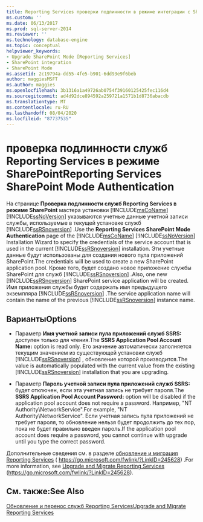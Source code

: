 ```yaml
---
title: Reporting Services проверки подлинности в режиме интеграции с SharePoint | Документация Майкрософт
ms.custom: ''
ms.date: 06/13/2017
ms.prod: sql-server-2014
ms.reviewer: ''
ms.technology: database-engine
ms.topic: conceptual
helpviewer_keywords:
- Upgrade SharePoint Mode [Reporting Services]
- SharePoint integration
- SharePoint Mode
ms.assetid: 2c19794a-dd55-4fe5-b901-6dd93e9f6beb
author: maggiesMSFT
ms.author: maggies
ms.openlocfilehash: 3b1316a1a49726ab0754f39160125425fec116d4
ms.sourcegitcommit: ad4d92dce894592a259721a1571b1d8736abacdb
ms.translationtype: MT
ms.contentlocale: ru-RU
ms.lasthandoff: 08/04/2020
ms.locfileid: "87737535"
---
```

# <a name="reporting-services-sharepoint-mode-authentication"></a><span data-ttu-id="bae32-102">проверка подлинности служб Reporting Services в режиме SharePoint</span><span class="sxs-lookup"><span data-stu-id="bae32-102">Reporting Services SharePoint Mode Authentication</span></span>
  <span data-ttu-id="bae32-103">На странице **Проверка подлинности служб Reporting Services в режиме SharePoint** мастера установки [!INCLUDE[msCoName](../../includes/msconame-md.md)] [!INCLUDE[ssNoVersion](../../includes/ssnoversion-md.md)] указываются учетные данные учетной записи службы, используемые в текущей установке служб [!INCLUDE[ssRSnoversion](../../includes/ssrsnoversion-md.md)] .</span><span class="sxs-lookup"><span data-stu-id="bae32-103">Use the **Reporting Services SharePoint Mode Authentication** page of the [!INCLUDE[msCoName](../../includes/msconame-md.md)] [!INCLUDE[ssNoVersion](../../includes/ssnoversion-md.md)] Installation Wizard to specify the credentials of the service account that is used in the current [!INCLUDE[ssRSnoversion](../../includes/ssrsnoversion-md.md)] installation.</span></span> <span data-ttu-id="bae32-104">Эти учетные данные будут использованы для создания нового пула приложений SharePoint.</span><span class="sxs-lookup"><span data-stu-id="bae32-104">The credentials will be used to create a new SharePoint application pool.</span></span> <span data-ttu-id="bae32-105">Кроме того, будет создано новое приложение службы SharePoint для служб [!INCLUDE[ssRSnoversion](../../includes/ssrsnoversion-md.md)] .</span><span class="sxs-lookup"><span data-stu-id="bae32-105">Also, one new [!INCLUDE[ssRSnoversion](../../includes/ssrsnoversion-md.md)] SharePoint service application will be created.</span></span> <span data-ttu-id="bae32-106">Имя приложения службы будет содержать имя предыдущего экземпляра [!INCLUDE[ssRSnoversion](../../includes/ssrsnoversion-md.md)] .</span><span class="sxs-lookup"><span data-stu-id="bae32-106">The service application name will contain the name of the previous [!INCLUDE[ssRSnoversion](../../includes/ssrsnoversion-md.md)] instance name.</span></span>  
  
## <a name="options"></a><span data-ttu-id="bae32-107">Варианты</span><span class="sxs-lookup"><span data-stu-id="bae32-107">Options</span></span>  
  
-   <span data-ttu-id="bae32-108">Параметр **Имя учетной записи пула приложений служб SSRS:** доступен только для чтения.</span><span class="sxs-lookup"><span data-stu-id="bae32-108">The **SSRS Application Pool Account Name:** option is read only.</span></span> <span data-ttu-id="bae32-109">Его значение автоматически заполняется текущим значением из существующей установки служб [!INCLUDE[ssRSnoversion](../../includes/ssrsnoversion-md.md)] , обновление которой производится.</span><span class="sxs-lookup"><span data-stu-id="bae32-109">The value is automatically populated with the current value from the existing [!INCLUDE[ssRSnoversion](../../includes/ssrsnoversion-md.md)] installation that you are upgrading.</span></span>  
  
-   <span data-ttu-id="bae32-110">Параметр **Пароль учетной записи пула приложений служб SSRS:** будет отключен, если эта учетная запись не требует пароля.</span><span class="sxs-lookup"><span data-stu-id="bae32-110">The **SSRS Application Pool Account Password:** option will be disabled if the application pool account does not require a password.</span></span> <span data-ttu-id="bae32-111">Например, "NT Authority\NetworkService".</span><span class="sxs-lookup"><span data-stu-id="bae32-111">For example, "NT Authority\NetworkService".</span></span> <span data-ttu-id="bae32-112">Если учетная запись пула приложений не требует пароля, то обновление нельзя будет продолжить до тех пор, пока не будет правильно введен пароль.</span><span class="sxs-lookup"><span data-stu-id="bae32-112">If the application pool account does require a password, you cannot continue with upgrade until you type the correct password.</span></span>  
  
 <span data-ttu-id="bae32-113">Дополнительные сведения см. в разделе [обновление и миграция Reporting Services](https://go.microsoft.com/fwlink/?LinkID=245628) ( https://go.microsoft.com/fwlink/?LinkID=245628) .</span><span class="sxs-lookup"><span data-stu-id="bae32-113">For more information, see [Upgrade and Migrate Reporting Services](https://go.microsoft.com/fwlink/?LinkID=245628) (https://go.microsoft.com/fwlink/?LinkID=245628).</span></span>  
  
## <a name="see-also"></a><span data-ttu-id="bae32-114">См. также:</span><span class="sxs-lookup"><span data-stu-id="bae32-114">See Also</span></span>  
 [<span data-ttu-id="bae32-115">Обновление и перенос служб Reporting Services</span><span class="sxs-lookup"><span data-stu-id="bae32-115">Upgrade and Migrate Reporting Services</span></span>](https://go.microsoft.com/fwlink/?LinkID=245628)  
  
  
